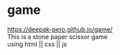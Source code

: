 # game<br>
https://deepak-pero.github.io/game/<br>
This is a stone paper scissor game<br>
using html || css || js
